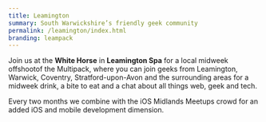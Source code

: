 ```yaml
---
title: Leamington
summary: South Warwickshire’s friendly geek community
permalink: /leamington/index.html
branding: leampack
---
```

Join us at the **White Horse** in **Leamington Spa** for a local midweek offshootof the Multipack, where you can join geeks from Leamington, Warwick, Coventry, Stratford-upon-Avon and the surrounding areas for a midweek drink, a bite to eat and a chat about all things web, geek and tech.

Every two months we combine with the iOS Midlands Meetups crowd for an added iOS and mobile development dimension.
